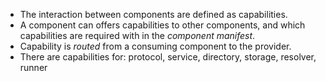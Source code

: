 - The interaction between components are defined as capabilities.
- A component can offers capabilities to other components, and which capabilities are required with in the *component manifest*.
- Capability is *routed* from a consuming component to the provider. 
- There are capabilities for: protocol, service, directory, storage, resolver, runner